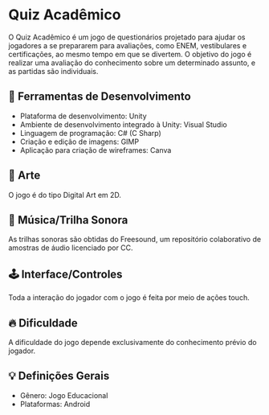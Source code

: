 # Quiz Acadêmico

O Quiz Acadêmico é um jogo de questionários projetado para ajudar os jogadores a se prepararem para avaliações, como ENEM, vestibulares e certificações, ao mesmo tempo em que se divertem. O objetivo do jogo é realizar uma avaliação do conhecimento sobre um determinado assunto, e as partidas são individuais.

## :wrench: Ferramentas de Desenvolvimento

- Plataforma de desenvolvimento: Unity
- Ambiente de desenvolvimento integrado à Unity: Visual Studio
- Linguagem de programação: C# (C Sharp)
- Criação e edição de imagens: GIMP
- Aplicação para criação de wireframes: Canva

## :art: Arte

O jogo é do tipo Digital Art em 2D.

## :musical_note: Música/Trilha Sonora

As trilhas sonoras são obtidas do Freesound, um repositório colaborativo de amostras de áudio licenciado por CC.

## :joystick: Interface/Controles

Toda a interação do jogador com o jogo é feita por meio de ações touch.

## :fire: Dificuldade

A dificuldade do jogo depende exclusivamente do conhecimento prévio do jogador.

## :bulb: Definições Gerais

- Gênero: Jogo Educacional
- Plataformas: Android
